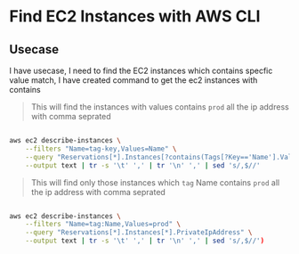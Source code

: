 # Find EC2 Instances with AWS CLI

## Usecase

I have usecase, I need to find the EC2 instances which contains specfic value match, I have created command to get the ec2 instances with contains

> This will find the instances with values contains `prod` all the ip address with comma seprated

```bash

aws ec2 describe-instances \
    --filters "Name=tag-key,Values=Name" \
    --query "Reservations[*].Instances[?contains(Tags[?Key=='Name'].Value | [0], 'prod')].PrivateIpAddress" \
    --output text | tr -s '\t' ',' | tr '\n' ',' | sed 's/,$//'

```

> This will find only those instances which `tag` Name contains `prod` all the ip address with comma seprated

```bash

aws ec2 describe-instances \
    --filters "Name=tag:Name,Values=prod" \
    --query "Reservations[*].Instances[*].PrivateIpAddress" \
    --output text | tr -s '\t' ',' | tr '\n' ',' | sed 's/,$//')

```
